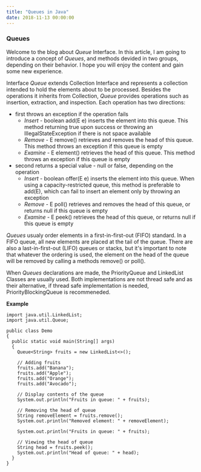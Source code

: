 ```yaml
---
title: "Queues in Java"
date: 2018-11-13 00:00:00
---
```


### <a href="#queues" name="queues"><i class="fa fa-link anchor" aria-hidden="true"></i></a> Queues

Welcome to the blog about *Queue* Interface. In this article, I am going to introduce a concept of *Queues*, and methods devided in two groups, depending on their behavior. I hope you will enjoy the content and gain some new experience.

Interface *Queue<E>* extends Collection<E> Interface and represents a collection intended to hold the elements about to be processed. Besides the operations it inherits from Collection, *Queue* provides operations such as insertion, extraction, and inspection. Each operation has two directions:
* first throws an exception if the operation fails
  * *Insert* - boolean add(E e) inserts the element into this queue. This method returning true upon success or throwing an IllegalStateException if there is not space available
  * *Remove* - E remove() retrieves and removes the head of this queue. This method throws an exception if this queue is empty
  * *Examine* - E element() retrieves the head of this queue. This method throws an exception if this queue is empty
* second returns a special value - null or false, depending on the operation
  * *Insert* - boolean offer(E e) inserts the element into this queue. When using a capacity-restricted queue, this method is preferable to add(E), which can fail to insert an element only by throwing an exception
  * *Remove* - E poll() retrieves and removes the head of this queue, or returns null if this queue is empty
  * *Examine* - E peek() retrieves the head of this queue, or returns null if this queue is empty
  
*Queues* usualy order elements in a first-in-first-out (FIFO) standard. In a FIFO queue, all new elements are placed at the tail of the queue. There are also a last-in-first-out (LIFO) queues or stacks, but it's important to note that whatever the ordering is used, the element on the head of the queue will be removed by calling a methods remove() or poll().

When *Queues* declarations are made, the PriorityQueue and LinkedList Classes are usually used. Both implementations are not thread safe and as their alternative, if thread safe implementation is needed, PriorityBlockingQueue is recommeneded.

**Example**
```
import java.util.LinkedList; 
import java.util.Queue; 
  
public class Demo 
{ 
  public static void main(String[] args) 
  { 
    Queue<String> fruits = new LinkedList<>(); 
  
    // Adding fruits  
    fruits.add("Banana");
    fruits.add("Apple");
    fruits.add("Orange");
    fruits.add("Avocado");
  
    // Display contents of the queue
    System.out.println("Fruits in queue: " + fruits); 
  
    // Removing the head of queue
    String removeElement = fruits.remove(); 
    System.out.println("Removed element: " + removeElement); 
  
    System.out.println("Fruits in queue: " + fruits); 
  
    // Viewing the head of queue 
    String head = fruits.peek(); 
    System.out.println("Head of queue: " + head); 
  } 
} 
```
